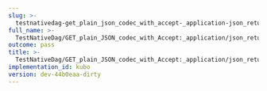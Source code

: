 ```yaml
---
slug: >-
  testnativedag-get_plain_json_codec_with_accept-_application-json_returns_same_payload_as_application-vnd-ipld-dag-json_but_with_plain_content-type-header_content-type
full_name: >-
  TestNativeDag/GET_plain_JSON_codec_with_Accept:_application/json_returns_same_payload_as_application/vnd.ipld.dag-json_but_with_plain_Content-Type/Header_Content-Type
outcome: pass
title: >-
  TestNativeDag/GET_plain_JSON_codec_with_Accept:_application/json_returns_same_payload_as_application/vnd.ipld.dag-json_but_with_plain_Content-Type/Header_Content-Type
implementation_id: kubo
version: dev-44b0eaa-dirty
---
```


